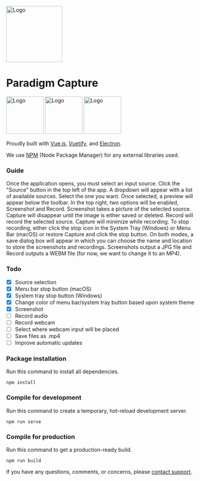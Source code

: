 [<img src="https://www.theparadigmdev.com/relay/img/paradigm.png" alt="Logo" width="150" height="150"></img>](https://www.theparadigmdev.com/)
# Paradigm Capture

<img src="https://upload.wikimedia.org/wikipedia/commons/thumb/9/95/Vue.js_Logo_2.svg/1200px-Vue.js_Logo_2.svg.png" alt="Logo" width="100" height="100"></img>
<img src="https://seeklogo.com/images/V/vuetify-logo-3BCF73C928-seeklogo.com.png" alt="Logo" width="100" height="100"></img>
<img src="https://external-content.duckduckgo.com/iu/?u=https%3A%2F%2Fupload.wikimedia.org%2Fwikipedia%2Fcommons%2Fthumb%2F9%2F91%2FElectron_Software_Framework_Logo.svg%2F1200px-Electron_Software_Framework_Logo.svg.png&f=1&nofb=1" alt="Logo" width="100" height="100"></img>

Proudly built with [Vue.js](https://vuejs.org/), [Vuetify](https://vuetifyjs.com), and [Electron](https://www.electronjs.org).

We use [NPM](https://npmjs.org/) (Node Package Manager) for any external libraries used.

### Guide
Once the application opens, you must select an input source. Click the "Source" button in the top left of the app. A dropdown will appear with a list of available sources. Select the one you want. Once selected, a preview will appear below the toolbar. In the top right, two options will be enabled, Screenshot and Record. Screenshot takes a picture of the selected source. Capture will disappear until the image is either saved or deleted. Record will record the selected source. Capture will minimize while recording. To stop recording, either click the stop icon in the System Tray (Windows) or Menu Bar (macOS) or restore Capture and click the stop button. On both modes, a save dialog box will appear in which you can choose the name and location to store the screenshots and recordings. Screenshots output a JPG file and Record outputs a WEBM file (for now, we want to change it to an MP4).

### Todo
- [x] Source selection
- [x] Menu bar stop button (macOS)
- [x] System tray stop button (Windows)
- [x] Change color of menu bar/system tray button based upon system theme
- [x] Screenshot
- [ ] Record audio
- [ ] Record webcam
- [ ] Select where webcam input will be placed
- [ ] Save files as .mp4
- [ ] Improve automatic updates

### Package installation
Run this command to install all dependencies.
```
npm install
```

### Compile for development
Run this command to create a temporary, hot-reload development server.
```
npm run serve
```

### Compile for production
Run this command to get a production-ready build.
```
npm run build
```

If you have any questions, comments, or concerns, please [contact support](mailto:paradigmdevelop@gmail.com).
